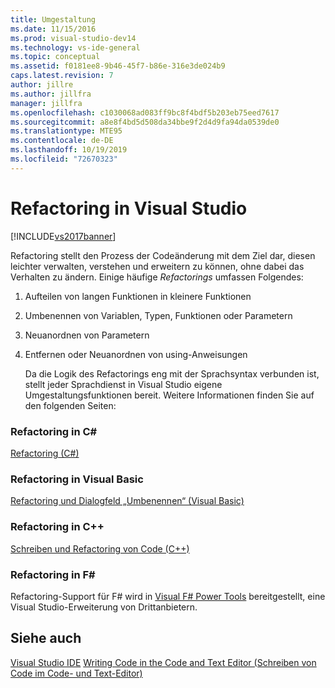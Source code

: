 ```yaml
---
title: Umgestaltung
ms.date: 11/15/2016
ms.prod: visual-studio-dev14
ms.technology: vs-ide-general
ms.topic: conceptual
ms.assetid: f0181ee8-9b46-45f7-b86e-316e3de024b9
caps.latest.revision: 7
author: jillre
ms.author: jillfra
manager: jillfra
ms.openlocfilehash: c1030068ad083ff9bc8f4bdf5b203eb75eed7617
ms.sourcegitcommit: a8e8f4bd5d508da34bbe9f2d4d9fa94da0539de0
ms.translationtype: MTE95
ms.contentlocale: de-DE
ms.lasthandoff: 10/19/2019
ms.locfileid: "72670323"
---
```

# <a name="refactoring-in-visual-studio"></a>Refactoring in Visual Studio
[!INCLUDE[vs2017banner](../includes/vs2017banner.md)]

Refactoring stellt den Prozess der Codeänderung mit dem Ziel dar, diesen leichter verwalten, verstehen und erweitern zu können, ohne dabei das Verhalten zu ändern. Einige häufige *Refactorings* umfassen Folgendes:

1. Aufteilen von langen Funktionen in kleinere Funktionen

2. Umbenennen von Variablen, Typen, Funktionen oder Parametern

3. Neuanordnen von Parametern

4. Entfernen oder Neuanordnen von using-Anweisungen

   Da die Logik des Refactorings eng mit der Sprachsyntax verbunden ist, stellt jeder Sprachdienst in Visual Studio eigene Umgestaltungsfunktionen bereit. Weitere Informationen finden Sie auf den folgenden Seiten:

### <a name="refactoring-in-c"></a>Refactoring in C\#
 [Refactoring (C#)](../csharp-ide/refactoring-csharp.md)

### <a name="refactoring-in-visual-basic"></a>Refactoring in Visual Basic
 [Refactoring und Dialogfeld „Umbenennen“ (Visual Basic)](https://msdn.microsoft.com/library/001d2d81-9bb6-4e8e-ae3a-20c0daaa3959)

### <a name="refactoring-in-c"></a>Refactoring in C++
 [Schreiben und Refactoring von Code (C++)](https://msdn.microsoft.com/library/56ffb9e9-514f-41f4-a3cf-fd9ce2daf3b6)

### <a name="refactoring-in-f"></a>Refactoring in F\#
 Refactoring-Support für F# wird in [Visual F# Power Tools](https://visualstudiogallery.msdn.microsoft.com/136b942e-9f2c-4c0b-8bac-86d774189cff) bereitgestellt, eine Visual Studio-Erweiterung von Drittanbietern.

## <a name="see-also"></a>Siehe auch
 [Visual Studio IDE](../ide/visual-studio-ide.md) [Writing Code in the Code and Text Editor (Schreiben von Code im Code- und Text-Editor)](../ide/writing-code-in-the-code-and-text-editor.md)
